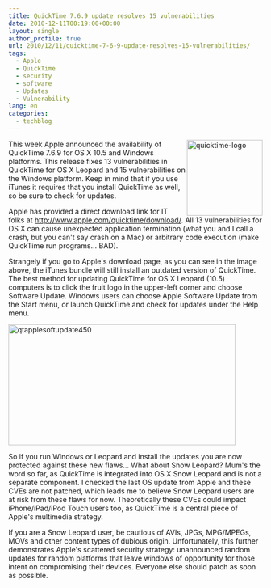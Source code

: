 ```yaml
---
title: QuickTime 7.6.9 update resolves 15 vulnerabilities
date: 2010-12-11T00:19:00+00:00
layout: single
author_profile: true
url: 2010/12/11/quicktime-7-6-9-update-resolves-15-vulnerabilities/
tags:
  - Apple
  - QuickTime
  - security
  - software
  - Updates
  - Vulnerability
lang: en
categories: 
  - techblog
---
```

[<img title="quicktime-logo" border="0" alt="quicktime-logo" align="right" src="http://lh6.ggpht.com/_vaUVXcmC3OI/TQK7vKoPlCI/AAAAAAAADfc/Yc6_b0RHhEw/quicktime-logo_thumb%5B2%5D.gif?imgmax=800" width="150" height="150" />](http://lh5.ggpht.com/_vaUVXcmC3OI/TQK7tGC6H9I/AAAAAAAADfY/DLguus5VXOw/s1600-h/quicktime-logo%5B4%5D.gif)This week Apple announced the availability of QuickTime 7.6.9 for OS X 10.5 and Windows platforms. This release fixes 13 vulnerabilities in QuickTime for OS X Leopard and 15 vulnerabilities on the Windows platform. Keep in mind that if you use iTunes it requires that you install QuickTime as well, so be sure to check for updates.

Apple has provided a direct download link for IT folks at <http://www.apple.com/quicktime/download/>. All 13 vulnerabilities for OS X can cause unexpected application termination (what you and I call a crash, but you can't say crash on a Mac) or arbitrary code execution (make QuickTime run programs… BAD).

Strangely if you go to Apple's download page, as you can see in the image above, the iTunes bundle will still install an outdated version of QuickTime. The best method for updating QuickTime for OS X Leopard (10.5) computers is to click the fruit logo in the upper-left corner and choose Software Update. Windows users can choose Apple Software Update from the Start menu, or launch QuickTime and check for updates under the Help menu.

[<img title="qtapplesoftupdate450" border="0" alt="qtapplesoftupdate450" src="http://lh4.ggpht.com/_vaUVXcmC3OI/TQK8ciiznAI/AAAAAAAADfk/n8UaCXb0oMk/qtapplesoftupdate450_thumb%5B2%5D.png?imgmax=800" width="450" height="239" />](http://lh5.ggpht.com/_vaUVXcmC3OI/TQK7y5L_dwI/AAAAAAAADfg/5O8VAx8WFZg/s1600-h/qtapplesoftupdate450%5B4%5D.png)

So if you run Windows or Leopard and install the updates you are now protected against these new flaws… What about Snow Leopard? Mum's the word so far, as QuickTime is integrated into OS X Snow Leopard and is not a separate component. I checked the last OS update from Apple and these CVEs are not patched, which leads me to believe Snow Leopard users are at risk from these flaws for now. Theoretically these CVEs could impact iPhone/iPad/iPod Touch users too, as QuickTime is a central piece of Apple's multimedia strategy.

If you are a Snow Leopard user, be cautious of AVIs, JPGs, MPG/MPEGs, MOVs and other content types of dubious origin. Unfortunately, this further demonstrates Apple's scattered security strategy: unannounced random updates for random platforms that leave windows of opportunity for those intent on compromising their devices. Everyone else should patch as soon as possible.